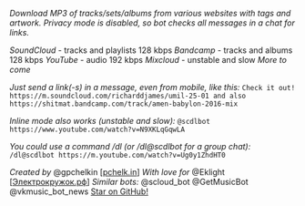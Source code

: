 *Download MP3 of tracks/sets/albums from various websites with tags and artwork.*
*Privacy mode is disabled, so bot checks all messages in a chat for links.*

_SoundCloud_ - tracks and playlists 128 kbps
_Bandcamp_ - tracks and albums 128 kbps
_YouTube_ - audio 192 kbps
_Mixcloud_ - unstable and slow
_More to come_

*Just send a link(-s) in a message, even from mobile, like this:*
`Check it out! https://m.soundcloud.com/richarddjames/umil-25-01 and also https://shitmat.bandcamp.com/track/amen-babylon-2016-mix`

*Inline mode also works (unstable and slow):*
`@scdlbot https://www.youtube.com/watch?v=N9XKLqGqwLA`

*You could use a command /dl (or /dl@scdlbot for a group chat):*
`/dl@scdlbot https://m.youtube.com/watch?v=Ug0y1ZhdHT0`

_Created by_ @gpchelkin \[[pchelk.in](http://pchelk.in)]
_With love for_ @Eklight \[[Электрокружок.рф](http://электрокружок.РФ)]
_Similar bots:_ @scloud\_bot @GetMusicBot @vkmusic\_bot\_news
[Star on GitHub!](https://github.com/gpchelkin/scdlbot)